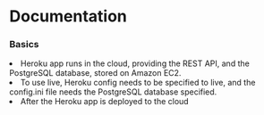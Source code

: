 <H1> Documentation </H1>

<H3> Basics </H3> 

<li> Heroku app runs in the cloud, providing the REST API, and the PostgreSQL database, stored on Amazon EC2. </li>

<li> To use live, Heroku config needs to be specified to live, and the config.ini file needs the PostgreSQL database specified. </li> 

<li> After the Heroku app is deployed to the cloud </li>


